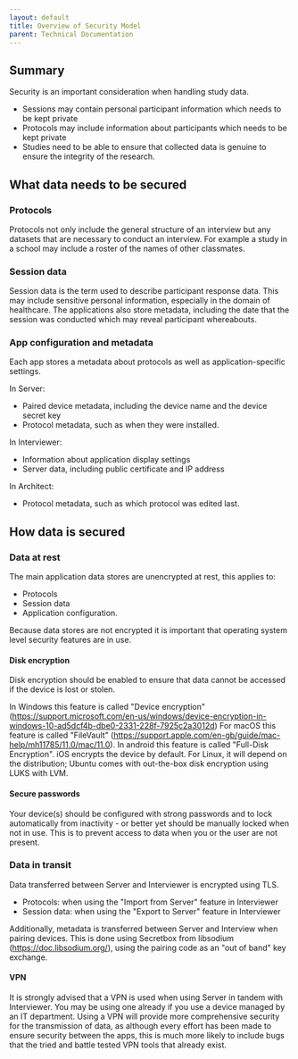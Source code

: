 ```yaml
---
layout: default
title: Overview of Security Model
parent: Technical Documentation
---
```


## Summary

Security is an important consideration when handling study data.
- Sessions may contain personal participant information which needs to be kept private
- Protocols may include information about participants which needs to be kept private
- Studies need to be able to ensure that collected data is genuine to ensure the integrity
of the research.

## What data needs to be secured

### Protocols

Protocols not only include the general structure of an interview but any datasets that are necessary to conduct an interview. For example a study in a school may include a roster of the names of other classmates.

### Session data

Session data is the term used to describe participant response data. This may include
sensitive personal information, especially in the domain of healthcare. The applications also
store metadata, including the date that the session was conducted which may reveal participant whereabouts.

### App configuration and metadata

Each app stores a metadata about protocols as well as application-specific settings.

In Server:
- Paired device metadata, including the device name and the device secret key
- Protocol metadata, such as when they were installed.

In Interviewer:
- Information about application display settings
- Server data, including public certificate and IP address

In Architect:
- Protocol metadata, such as which protocol was edited last.

## How data is secured

### Data at rest

The main application data stores are unencrypted at rest, this applies to:
- Protocols
- Session data
- Application configuration.

Because data stores are not encrypted it is important that operating system level security features are in use.

#### Disk encryption

Disk encryption should be enabled to ensure that data cannot be accessed if the device is lost or stolen.

In Windows this feature is called "Device encryption" (https://support.microsoft.com/en-us/windows/device-encryption-in-windows-10-ad5dcf4b-dbe0-2331-228f-7925c2a3012d)
For macOS this feature is called "FileVault" (https://support.apple.com/en-gb/guide/mac-help/mh11785/11.0/mac/11.0).
In android this feature is called "Full-Disk Encryption".
iOS encrypts the device by default.
For Linux, it will depend on the distribution; Ubuntu comes with out-the-box disk encryption using LUKS with LVM.

#### Secure passwords

Your device(s) should be configured with strong passwords and to lock automatically from inactivity - or
better yet should be manually locked when not in use. This is to prevent access to data when you or the user
are not present.

### Data in transit

Data transferred between Server and Interviewer is encrypted using TLS.
- Protocols: when using the "Import from Server" feature in Interviewer
- Session data: when using the "Export to Server" feature in Interviewer

Additionally, metadata is transferred between Server and Interview when pairing devices. This is done using
Secretbox from libsodium (https://doc.libsodium.org/), using the pairing code as an "out of band" key exchange.

#### VPN

It is strongly advised that a VPN is used when using Server in tandem with Interviewer. You may be using one already
if you use a device managed by an IT department. Using a VPN will provide more comprehensive security for
the transmission of data, as although every effort has been made to ensure security between the apps, this 
is much more likely to include bugs that the tried and battle tested VPN tools that already exist.


